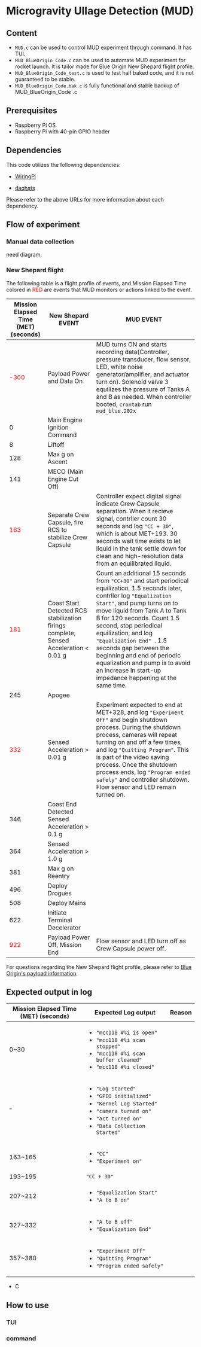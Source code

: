 # Microgravity Ullage Detection (MUD)

## Content

- `MUD.c` can be used to control MUD experiment through command. It has TUI.
- `MUD_BlueOrigin_Code.c` can be used to automate MUD experiment for rocket launch. It is tailor made for Blue Origin New Shepard flight profile.
- `MUD_BlueOrigin_Code_test.c` is used to test half baked code, and it is not guaranteed to be stable.
- `MUD_BlueOrigin_Code.bak.c` is fully functional and stable backup of MUD_BlueOrigin_Code`.c

## Prerequisites
- Raspberry Pi OS
- Raspberry Pi with 40-pin GPIO header

## Dependencies
This code utilizes the following dependencies:

- [WiringPi](https://github.com/mccdaq/daqhats.git)

- [daqhats](https://github.com/WiringPi/WiringPi.git)

Please refer to the above URLs for more information about each dependency.

## Flow of experiment

### Manual data collection
need diagram.

### New Shepard flight
The following table is a flight profile of events, and Mission Elapsed Time colored in <span style="color: red;">RED</span> are events that MUD monitors or actions linked to the event.

| Mission Elapsed Time (MET) (seconds) | New Shepard EVENT  | MUD EVENT  |
|-----------------|-----------------|-----------------|
| <span style="color: red;">-300</span>    | Payload Power and Data On    |   MUD turns ON and starts recording data(Controller, pressure transducer, flow sensor, LED, white noise generator/amplifier, and actuator turn on). Solenoid valve 3 equilizes the pressure of Tanks A and B as needed. When controller booted, `crontab` run `mud_blue.202x`       |
| 0     | Main Engine Ignition Command  |
| 8     | Liftoff  |
| 128   | Max g on Ascent  |
| 141   | MECO (Main Engine Cut Off)   |
| <span style="color: red;">163</span>   | Separate Crew Capsule, fire RCS to stabilize Crew Capsule   |   Controller expect digital signal indicate Crew Capsule separation. When it recieve signal, contrller count 30 seconds and log `"CC + 30"`, which is about MET+193. 30 seconds wait time exists to let liquid in the tank settle down for clean and high-resolution data from an equilibrated liquid.    |
| <span style="color: red;">181</span>   | Coast Start Detected RCS stabilization firings complete, Sensed Acceleration < 0.01 g   |    Count an additional 15 seconds from `"CC+30"` and start periodical equilization. 1.5 seconds later, contrller log `"Equalization Start"`, and pump turns on to move liquid from Tank A to Tank B for 120 seconds. Count 1.5 second, stop periodical equilization, and log `"Equalization End" `. 1.5 seconds gap between the beginning and end of periodic equalization and pump is to avoid an increase in start-up impedance happening at the same time.   |
| 245   | Apogee  |
| <span style="color: red;">332</span>   | Sensed Acceleration  > 0.01 g  |   Experiment expected to end at MET+328, and log `"Experiment Off"` and begin shutdown process. During the shutdown process, cameras will repeat turning on and off a few times, and log `"Quitting Program"`. This is part of the video saving process. Once the shutdown process ends, log `"Program ended safely"` and controller shutdown. Flow sensor and LED remain turned on.   |
| 346   | Coast End Detected Sensed Acceleration  > 0.1 g  |
| 364   | Sensed Acceleration  > 1.0 g  |
| 381   | Max g on Reentry  |
| 496   | Deploy Drogues  |
| 508   | Deploy Mains   |
| 622   | Initiate Terminal Decelerator  |
| <span style="color: red;">922</span>   | Payload Power Off, Mission End   |   Flow sensor and LED turn off as Crew Capsule power off.   |


For questions regarding the New Shepard flight profile, please refer to [Blue Origin's payload information](https://www.blueorigin.com/new-shepard/payloads).

## Expected output in log
| Mission Elapsed Time (MET) (seconds) | Expected Log output  |   Reason   |
|-----------------|-----------------|-----------------|
|   0~30   |   <ul><li>`"mcc118 #%i is open"`</li><li>`"mcc118 #%i scan stopped"`</li><li>`"mcc118 #%i scan buffer cleaned"`</li><li>`"mcc118 #%i closed"`</li></ul>   |
|   "   |   <ul><li>`"Log Started"`</li><li>`"GPIO initialized"`</li><li>`"Kernel Log Started"`</li><li>`"camera turned on"`</li><li>`"act turned on"`</li><li>`"Data Collection Started"`</li></ul>   |
|   163~165 |   <ul><li>`"CC"`</li><li>`"Experiment on"`</li></ul>   |
|   193~195    |   `"CC + 30"`   |
|   207~212    |   <ul><li>`"Equalization Start"`</li><li>`"A to B on"`</li></ul>  |
|   327~332 |   <ul><li>`"A to B off"`</li><li>`"Equalization End"`</li></ul>   |
|   357~380    |   <ul><li>`"Experiment Off"`</li><li>`"Quitting Program"`</li><li>`"Program ended safely"`</li></ul>   |

<ul><li>C</li></ul>

## How to use

### TUI

### command